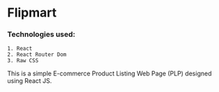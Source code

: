 # Flipmart

### Technologies used:
    1. React
    2. React Router Dom
    3. Raw CSS

This is a simple E-commerce Product Listing Web Page (PLP) designed using React JS.
